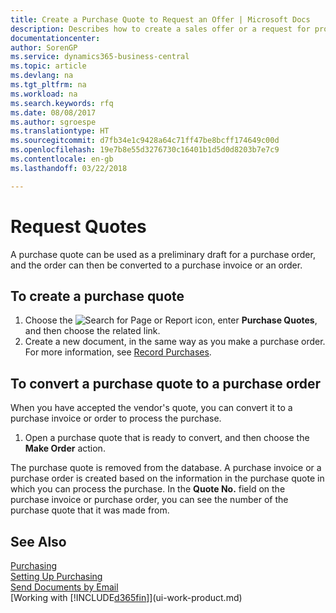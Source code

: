 ```yaml
---
title: Create a Purchase Quote to Request an Offer | Microsoft Docs
description: Describes how to create a sales offer or a request for proposal (RFQ) document to record your offer to a customer to sell products under certain terms.
documentationcenter: 
author: SorenGP
ms.service: dynamics365-business-central
ms.topic: article
ms.devlang: na
ms.tgt_pltfrm: na
ms.workload: na
ms.search.keywords: rfq
ms.date: 08/08/2017
ms.author: sgroespe
ms.translationtype: HT
ms.sourcegitcommit: d7fb34e1c9428a64c71ff47be8bcff174649c00d
ms.openlocfilehash: 19e7b8e55d3276730c16401b1d5d0d8203b7e7c9
ms.contentlocale: en-gb
ms.lasthandoff: 03/22/2018

---
```

# <a name="request-quotes"></a>Request Quotes
A purchase quote can be used as a preliminary draft for a purchase order, and the order can then be converted to a purchase invoice or an order.


## <a name="to-create-a-purchase-quote"></a>To create a purchase quote
1. Choose the ![Search for Page or Report](media/ui-search/search_small.png "Search for Page or Report icon") icon, enter **Purchase Quotes**, and then choose the related link.
2. Create a new document, in the same way as you make a purchase order. For more information, see [Record Purchases](purchasing-how-record-purchases.md).

## <a name="to-convert-a-purchase-quote-to-a-purchase-order"></a>To convert a purchase quote to a purchase order
When you have accepted the vendor's quote, you can convert it to a purchase invoice or order to process the purchase.

1. Open a purchase quote that is ready to convert, and then choose the **Make Order** action.

The purchase quote is removed from the database. A purchase invoice or a purchase order is created based on the information in the purchase quote in which you can process the purchase. In the **Quote No.** field on the purchase invoice or purchase order, you can see the number of the purchase quote that it was made from.

## <a name="see-also"></a>See Also
[Purchasing](purchasing-manage-purchasing.md)  
[Setting Up Purchasing](purchasing-setup-purchasing.md)  
[Send Documents by Email](ui-how-send-documents-email.md)  
[Working with [!INCLUDE[d365fin](includes/d365fin_md.md)]](ui-work-product.md)

